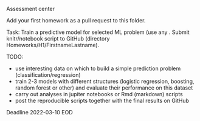 Assessment center

Add your first homework as a pull request to this folder.

Task:
Train a predictive model for selected ML problem (use any . 
Submit knitr/notebook script to GitHub (directory Homeworks/H1/FirstnameLastname).

TODO:
- use interesting data on which to build a simple prediction problem (classification/regression)
- train 2-3 models with different structures (logistic regression, boosting, random forest or other) and evaluate their performance on this dataset
- carry out analyses in jupiter notebooks or Rmd (markdown) scripts
- post the reproducible scripts together with the final results on GitHub


Deadline 2022-03-10 EOD
